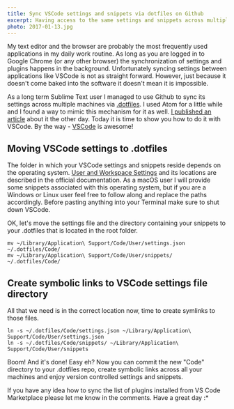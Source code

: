 ```yaml
---
title: Sync VSCode settings and snippets via dotfiles on Github
excerpt: Having access to the same settings and snippets across multiple devices is a handy feature of some text editors. This is how to do it in VSCode.
photo: 2017-01-13.jpg
---
```


My text editor and the browser are probably the most frequently used applications in my daily work routine. As long as you are logged in to Google Chrome (or any other browser) the synchronization of settings and plugins happens in the background. Unfortunately syncing settings between applications like VSCode is not as straight forward. However, just because it doesn't come baked into the software it doesn't mean it is impossible.

As a long term Sublime Text user I managed to use Github to sync its settings across multiple machines via [.dotfiles](https://github.com/pawelgrzybek/dotfiles). I used Atom for a little while and I found a way to mimic this mechanism for it as well. [I published an article](https://pawelgrzybek.com/sync-atom-between-multiple-devices/) about it the other day. Today it is time to show you how to do it with VSCode. By the way - [VSCode](https://code.visualstudio.com/) is awesome!

## Moving VSCode settings to .dotfiles

The folder in which your VSCode settings and snippets reside depends on the operating system. [User and Workspace Settings](https://code.visualstudio.com/Docs/customization/userandworkspace) and its locations are described in the official documentation. As a macOS user I will provide some snippets associated with this operating system, but if you are a Windows or Linux user feel free to follow along and replace the paths accordingly. Before pasting anything into your Terminal make sure to shut down VSCode.

OK, let's move the settings file and the directory containing your snippets to your .dotfiles that is located in the root folder.

```
mv ~/Library/Application\ Support/Code/User/settings.json ~/.dotfiles/Code/
mv ~/Library/Application\ Support/Code/User/snippets/ ~/.dotfiles/Code/
```

## Create symbolic links to VSCode settings file directory

All that we need is in the correct location now, time to create symlinks to those files.

```
ln -s ~/.dotfiles/Code/settings.json ~/Library/Application\ Support/Code/User/settings.json
ln -s ~/.dotfiles/Code/snippets/ ~/Library/Application\ Support/Code/User/snippets
```

Boom! And it's done! Easy eh? Now you can commit the new "Code" directory to your .dotfiles repo, create symbolic links across all your machines and enjoy version controlled settings and snippets.

If you have any idea how to sync the list of plugins installed from VS Code Marketplace please let me know in the comments. Have a great day :*
